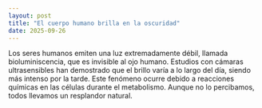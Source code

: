 ```yaml
---
layout: post
title: "El cuerpo humano brilla en la oscuridad"
date: 2025-09-26
---
```

Los seres humanos emiten una luz extremadamente débil, llamada bioluminiscencia, que es invisible al ojo humano. Estudios con cámaras ultrasensibles han demostrado que el brillo varía a lo largo del día, siendo más intenso por la tarde. Este fenómeno ocurre debido a reacciones químicas en las células durante el metabolismo. Aunque no lo percibamos, todos llevamos un resplandor natural.
